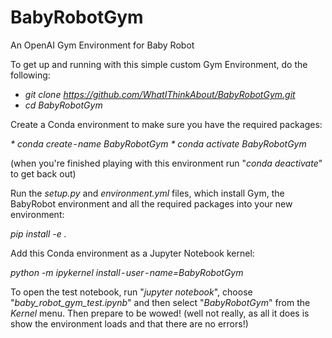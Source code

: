 # BabyRobotGym
An OpenAI Gym Environment for Baby Robot


To get up and running with this simple custom Gym Environment, do the following:

* <i>git clone https://github.com/WhatIThinkAbout/BabyRobotGym.git</i>
* <i>cd BabyRobotGym</i>


Create a Conda environment to make sure you have the required packages:

<i>
  * conda create - name BabyRobotGym
  * conda activate BabyRobotGym
</i>
  
(when you're finished playing with this environment run "<i>conda deactivate</i>" to get back out)


Run the <i>setup.py</i> and <i>environment.yml</i> files, which install Gym, the BabyRobot environment and all the required packages into your new environment:

<i>pip install -e . </i>

Add this Conda environment as a Jupyter Notebook kernel:

<i>python -m ipykernel install - user - name=BabyRobotGym</i>

To open the test notebook, run "<i>jupyter notebook</i>", choose "<i>baby_robot_gym_test.ipynb</i>" and then select "<i>BabyRobotGym</i>" from the <i>Kernel</i> menu. Then prepare to be wowed! (well not really, as all it does is show the environment loads and that there are no errors!)
